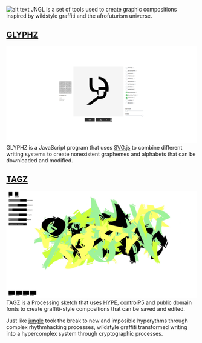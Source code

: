 ![alt text](https://i.imgur.com/TIibORb.png)
JNGL is a set of tools used to create graphic compositions inspired by wildstyle graffiti and the afrofuturism universe.

## [GLYPHZ](/GLYPHZ)
![TAGZ SCREENSHOT](/GLYPHZ/glyphz_screenshot.png)
GLYPHZ is a JavaScript program that uses [SVG.js](https://svgjs.com/docs/3.0/) to combine different writing systems to create nonexistent graphemes and alphabets that can be downloaded and modified.

## [TAGZ](/TAGZ)
![TAGZ SCREENSHOT](/TAGZ/tagz_screenshot.png)
TAGZ is a Processing sketch that uses [HYPE](https://www.hypeframework.com/), [controlP5](http://www.sojamo.de/libraries/controlP5/) and public domain fonts to create graffiti-style compositions that can be saved and edited.

Just like [jungle](https://www.youtube.com/watch?v=5cGvbsqghp4) took the break to new and imposible hyperythms through complex rhythmhacking processes, wildstyle graffiti transformed writing into a hypercomplex system through cryptographic processes.

